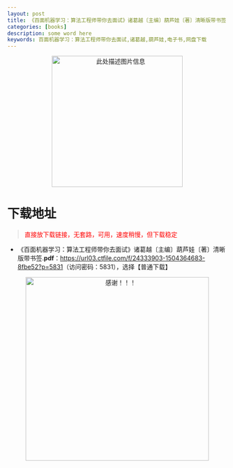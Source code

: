 ```yaml
---
layout: post
title: 《百面机器学习：算法工程师带你去面试》诸葛越〔主编〕葫芦娃〔著〕清晰版带书签 PDF 电子书网盘下载
categories: [books]
description: some word here
keywords: 百面机器学习：算法工程师带你去面试,诸葛越,葫芦娃,电子书,网盘下载
---
```


<div align="center"><img src="https://qweree.cn/wp-content/uploads/2025/05/bmjqxx-tuya.png" alt="此处描述图片信息" width="300px" height="auto"></div>

# 下载地址

> <p style="color:red" >直接放下载链接，无套路，可用，速度稍慢，但下载稳定</p>

- 《百面机器学习：算法工程师带你去面试》诸葛越〔主编〕葫芦娃〔著〕清晰版带书签.**pdf**：<https://url03.ctfile.com/f/24333903-1504364683-8fbe52?p=5831>（访问密码：5831），选择【普通下载】

<div align="center"><img src="https://pic.imgdb.cn/item/6707df6bd29ded1a8ce37031.gif" alt="感谢！！！" width="420px" height="auto"/></div>
